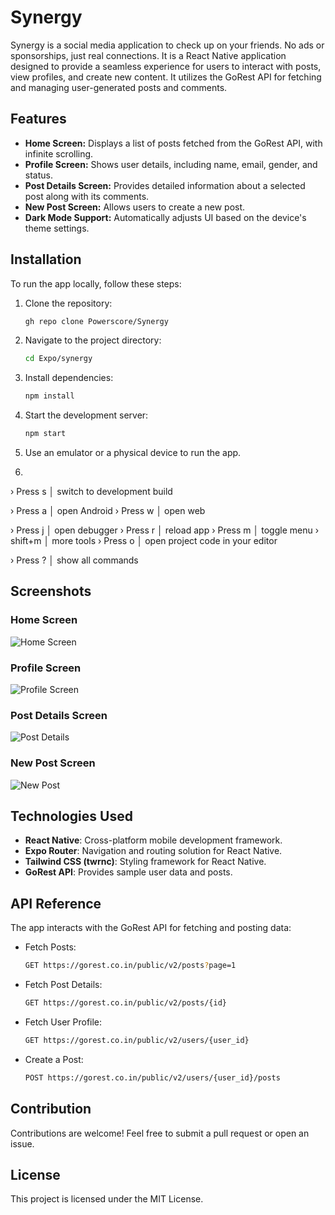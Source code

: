 # Synergy
Synergy is a social media application to check up on your friends. No ads or sponsorships, just real connections.
It is a React Native application designed to provide a seamless experience for users to interact with posts, view profiles, and create new content. It utilizes the GoRest API for fetching and managing user-generated posts and comments.

## Features

- **Home Screen:** Displays a list of posts fetched from the GoRest API, with infinite scrolling.
- **Profile Screen:** Shows user details, including name, email, gender, and status.
- **Post Details Screen:** Provides detailed information about a selected post along with its comments.
- **New Post Screen:** Allows users to create a new post.
- **Dark Mode Support:** Automatically adjusts UI based on the device's theme settings.

## Installation

To run the app locally, follow these steps:

1. Clone the repository:
   ```sh
   gh repo clone Powerscore/Synergy
   ```

2. Navigate to the project directory:
   ```sh
   cd Expo/synergy
   ```

3. Install dependencies:
   ```sh
   npm install
   ```

4. Start the development server:
   ```sh
   npm start
   ```

5. Use an emulator or a physical device to run the app.
   
6.
› Press s │ switch to development build

› Press a │ open Android
› Press w │ open web

› Press j │ open debugger
› Press r │ reload app
› Press m │ toggle menu
› shift+m │ more tools
› Press o │ open project code in your editor

› Press ? │ show all commands

## Screenshots

### Home Screen
![Home Screen](./screenshots/home.png)

### Profile Screen
![Profile Screen](./screenshots/profile.png)

### Post Details Screen
![Post Details](./screenshots/post_details.png)

### New Post Screen
![New Post](./screenshots/new_post.png)

## Technologies Used

- **React Native**: Cross-platform mobile development framework.
- **Expo Router**: Navigation and routing solution for React Native.
- **Tailwind CSS (twrnc)**: Styling framework for React Native.
- **GoRest API**: Provides sample user data and posts.

## API Reference

The app interacts with the GoRest API for fetching and posting data:

- Fetch Posts:
  ```sh
  GET https://gorest.co.in/public/v2/posts?page=1
  ```
- Fetch Post Details:
  ```sh
  GET https://gorest.co.in/public/v2/posts/{id}
  ```
- Fetch User Profile:
  ```sh
  GET https://gorest.co.in/public/v2/users/{user_id}
  ```
- Create a Post:
  ```sh
  POST https://gorest.co.in/public/v2/users/{user_id}/posts
  ```

## Contribution

Contributions are welcome! Feel free to submit a pull request or open an issue.

## License

This project is licensed under the MIT License.

